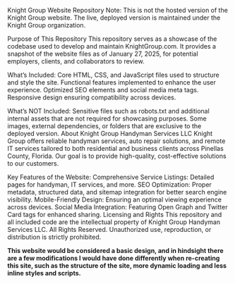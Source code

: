 Knight Group Website Repository
Note: This is not the hosted version of the Knight Group website. The live, deployed version is maintained under the Knight Group organization.

Purpose of This Repository
This repository serves as a showcase of the codebase used to develop and maintain KnightGroup.com. It provides a snapshot of the website files as of January 27, 2025, for potential employers, clients, and collaborators to review.

What’s Included:
Core HTML, CSS, and JavaScript files used to structure and style the site.
Functional features implemented to enhance the user experience.
Optimized SEO elements and social media meta tags.
Responsive design ensuring compatibility across devices.

What’s NOT Included:
Sensitive files such as robots.txt and additional internal assets that are not required for showcasing purposes.
Some images, external dependencies, or folders that are exclusive to the deployed version.
About Knight Group Handyman Services LLC
Knight Group offers reliable handyman services, auto repair solutions, and remote IT services tailored to both residential and business clients across Pinellas County, Florida. Our goal is to provide high-quality, cost-effective solutions to our customers.

Key Features of the Website:
Comprehensive Service Listings: Detailed pages for handyman, IT services, and more.
SEO Optimization: Proper metadata, structured data, and sitemap integration for better search engine visibility.
Mobile-Friendly Design: Ensuring an optimal viewing experience across devices.
Social Media Integration: Featuring Open Graph and Twitter Card tags for enhanced sharing.
Licensing and Rights
This repository and all included code are the intellectual property of Knight Group Handyman Services LLC.
All Rights Reserved. Unauthorized use, reproduction, or distribution is strictly prohibited.

**This website would be considered a basic design, and in hindsight there are a few modifications I would have done differently when re-creating this site, such as the structure of the site, more dynamic loading and less inline styles and scripts.**
